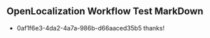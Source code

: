 ## OpenLocalization Workflow Test MarkDown
* 0af1f6e3-4da2-4a7a-986b-d66aaced35b5 thanks!

<!--HONumber=Jul16_HO3-->


